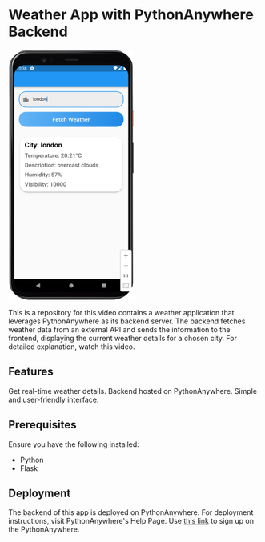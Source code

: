 # Weather App with PythonAnywhere Backend

<img src="app1.png" width="250" height="500">

This is a repository for this video contains a weather application that leverages PythonAnywhere as its backend server. The backend fetches weather data from an external API and sends the information to the frontend, displaying the current weather details for a chosen city. For detailed explanation, watch this video.

## Features
Get real-time weather details.
Backend hosted on PythonAnywhere.
Simple and user-friendly interface.

## Prerequisites
Ensure you have the following installed:
- Python
- Flask

## Deployment
The backend of this app is deployed on PythonAnywhere. For deployment instructions, visit PythonAnywhere's Help Page. Use [this link](https://www.pythonanywhere.com/?affiliate_id=0029eba8) to sign up on the PythonAnywhere.
